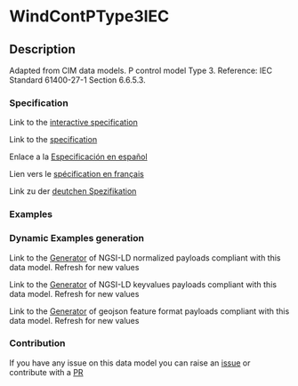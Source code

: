 # WindContPType3IEC

## Description 

Adapted from CIM data models. P control model Type 3.  Reference: IEC Standard 61400-27-1 Section 6.6.5.3.
### Specification

Link to the [interactive specification](https://swagger.lab.fiware.org/?url=https://smart-data-models.github.io/dataModel.EnergyCIM/WindContPType3IEC/swagger.yaml)

Link to the [specification](https://smart-data-models.github.io/dataModel.EnergyCIM/WindContPType3IEC/doc/spec.md)

Enlace a la [Especificación en español](https://smart-data-models.github.io/dataModel.EnergyCIM/WindContPType3IEC/doc/spec_ES.md)

Lien vers le [spécification en français](https://smart-data-models.github.io/dataModel.EnergyCIM/WindContPType3IEC/doc/spec_FR.md)

Link zu der [deutchen Spezifikation](https://smart-data-models.github.io/dataModel.EnergyCIM/WindContPType3IEC/doc/spec_DE.md)
### Examples
### Dynamic Examples generation

Link to the [Generator](https://smartdatamodels.org/extra/ngsi-ld_generator_v0.92.php?schemaUrl=https://raw.githubusercontent.com/smart-data-models/dataModel.EnergyCIM/master/WindContPType3IEC/schema.json&email=info@smartdatamodels.org) of NGSI-LD normalized payloads compliant with this data model. Refresh for new values

Link to the [Generator](https://smartdatamodels.org/extra/ngsi-ld_generator_keyvalues_v0.92.php?schemaUrl=https://raw.githubusercontent.com/smart-data-models/dataModel.EnergyCIM/master/WindContPType3IEC/schema.json&email=info@smartdatamodels.org) of NGSI-LD keyvalues payloads compliant with this data model. Refresh for new values

Link to the [Generator](https://smartdatamodels.org/extra/geojson_features_generator_v1.0.php?schemaUrl=https://raw.githubusercontent.com/smart-data-models/dataModel.EnergyCIM/master/WindContPType3IEC/schema.json&email=info@smartdatamodels.org) of geojson feature format payloads compliant with this data model. Refresh for new values
### Contribution

 If you have any issue on this data model you can raise an [issue](https://github.com/smart-data-models/dataModel.EnergyCIM/issues)  or contribute with a [PR](https://github.com/smart-data-models/dataModel.EnergyCIM/pulls)